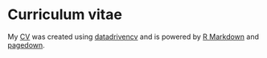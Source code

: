 # Curriculum vitae

My [CV](https://rhreynolds.github.io/cv/) was created using [datadrivencv](http://nickstrayer.me/datadrivencv/) and is powered by [R Markdown](https://rmarkdown.rstudio.com) and [pagedown](https://pagedown.rbind.io).